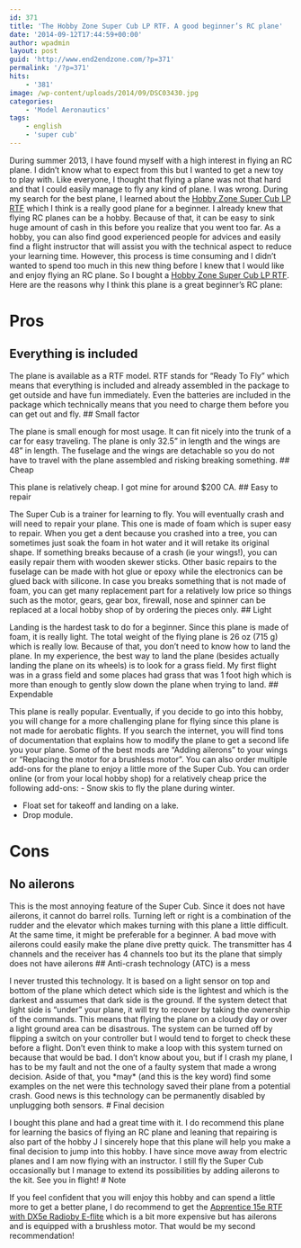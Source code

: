 ```yaml
---
id: 371
title: 'The Hobby Zone Super Cub LP RTF. A good beginner’s RC plane'
date: '2014-09-12T17:44:59+00:00'
author: wpadmin
layout: post
guid: 'http://www.end2endzone.com/?p=371'
permalink: '/?p=371'
hits:
    - '381'
image: /wp-content/uploads/2014/09/DSC03430.jpg
categories:
    - 'Model Aeronautics'
tags:
    - english
    - 'super cub'
---
```


During summer 2013, I have found myself with a high interest in flying an RC plane. I didn’t know what to expect from this but I wanted to get a new toy to play with. Like everyone, I thought that flying a plane was not that hard and that I could easily manage to fly any kind of plane. I was wrong. During my search for the best plane, I learned about the [Hobby Zone Super Cub LP RTF](http://secure.hobbyzone.com/catalog/hz/HBZ7300.html) which I think is a really good plane for a beginner. I already knew that flying RC planes can be a hobby. Because of that, it can be easy to sink huge amount of cash in this before you realize that you went too far. As a hobby, you can also find good experienced people for advices and easily find a flight instructor that will assist you with the technical aspect to reduce your learning time. However, this process is time consuming and I didn’t wanted to spend too much in this new thing before I knew that I would like and enjoy flying an RC plane. So I bought a [Hobby Zone Super Cub LP RTF](http://secure.hobbyzone.com/catalog/hz/HBZ7300.html). Here are the reasons why I think this plane is a great beginner’s RC plane:

# Pros

## Everything is included

The plane is available as a RTF model. RTF stands for “Ready To Fly” which means that everything is included and already assembled in the package to get outside and have fun immediately. Even the batteries are included in the package which technically means that you need to charge them before you can get out and fly. ## Small factor

The plane is small enough for most usage. It can fit nicely into the trunk of a car for easy traveling. The plane is only 32.5” in length and the wings are 48” in length. The fuselage and the wings are detachable so you do not have to travel with the plane assembled and risking breaking something. ## Cheap

This plane is relatively cheap. I got mine for around $200 CA. ## Easy to repair

The Super Cub is a trainer for learning to fly. You will eventually crash and will need to repair your plane. This one is made of foam which is super easy to repair. When you get a dent because you crashed into a tree, you can sometimes just soak the foam in hot water and it will retake its original shape. If something breaks because of a crash (ie your wings!), you can easily repair them with wooden skewer sticks. Other basic repairs to the fuselage can be made with hot glue or epoxy while the electronics can be glued back with silicone. In case you breaks something that is not made of foam, you can get many replacement part for a relatively low price so things such as the motor, gears, gear box, firewall, nose and spinner can be replaced at a local hobby shop of by ordering the pieces only. ## Light

Landing is the hardest task to do for a beginner. Since this plane is made of foam, it is really light. The total weight of the flying plane is 26 oz (715 g) which is really low. Because of that, you don’t need to know how to land the plane. In my experience, the best way to land the plane (besides actually landing the plane on its wheels) is to look for a grass field. My first flight was in a grass field and some places had grass that was 1 foot high which is more than enough to gently slow down the plane when trying to land. ## Expendable

This plane is really popular. Eventually, if you decide to go into this hobby, you will change for a more challenging plane for flying since this plane is not made for aerobatic flights. If you search the internet, you will find tons of documentation that explains how to modify the plane to get a second life you your plane. Some of the best mods are “Adding ailerons” to your wings or “Replacing the motor for a brushless motor”. You can also order multiple add-ons for the plane to enjoy a little more of the Super Cub. You can order online (or from your local hobby shop) for a relatively cheap price the following add-ons: - Snow skis to fly the plane during winter.
- Float set for takeoff and landing on a lake.
- Drop module.

# Cons

## No ailerons

This is the most annoying feature of the Super Cub. Since it does not have ailerons, it cannot do barrel rolls. Turning left or right is a combination of the rudder and the elevator which makes turning with this plane a little difficult. At the same time, it might be preferable for a beginner. A bad move with ailerons could easily make the plane dive pretty quick. The transmitter has 4 channels and the receiver has 4 channels too but its the plane that simply does not have ailerons ## Anti-crash technology (ATC) is a mess

I never trusted this technology. It is based on a light sensor on top and bottom of the plane which detect which side is the lightest and which is the darkest and assumes that dark side is the ground. If the system detect that light side is “under” your plane, it will try to recover by taking the ownership of the commands. This means that flying the plane on a cloudy day or over a light ground area can be disastrous. The system can be turned off by flipping a switch on your controller but I would tend to forget to check these before a flight. Don’t even think to make a loop with this system turned on because that would be bad. I don’t know about you, but if I crash my plane, I has to be my fault and not the one of a faulty system that made a wrong decision. Aside of that, you \*may\* (and this is the key word) find some examples on the net were this technology saved their plane from a potential crash. Good news is this technology can be permanently disabled by unplugging both sensors. # Final decision

I bought this plane and had a great time with it. I do recommend this plane for learning the basics of flying an RC plane and leaning that repairing is also part of the hobby J I sincerely hope that this plane will help you make a final decision to jump into this hobby. I have since move away from electric planes and I am now flying with an instructor. I still fly the Super Cub occasionally but I manage to extend its possibilities by adding ailerons to the kit. See you in flight! # Note

If you feel confident that you will enjoy this hobby and can spend a little more to get a better plane, I do recommend to get the [Apprentice 15e RTF with DX5e Radioby E-flite](http://www.horizonhobby.com/products/apprentice-15e-rtf-with-dx5e-radio-EFL2725) which is a bit more expensive but has ailerons and is equipped with a brushless motor. That would be my second recommendation!